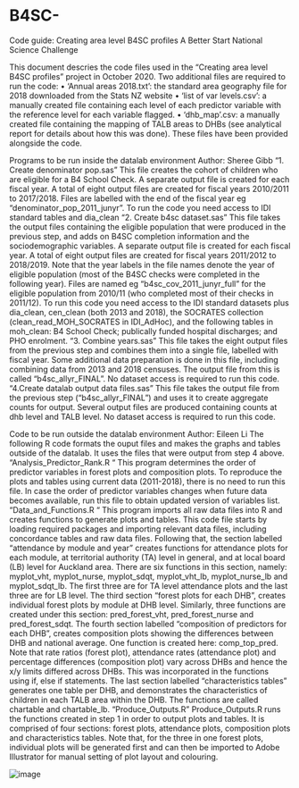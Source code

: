 # B4SC-
Code guide:  Creating area level B4SC profiles
A Better Start National Science Challenge

This document descries the code files used in the “Creating area level B4SC profiles” project in October 2020.
Two additional files are required to run the code: 
•	‘Annual areas 2018.txt’: the standard area geography file for 2018 downloaded from the Stats NZ website
•	‘list of var levels.csv’: a manually created file containing each level of each predictor variable with the reference level for each variable flagged.
•	‘dhb_map’.csv: a manually created file containing the mapping of TALB areas to DHBs (see analytical report for details about how this was done).
These files have been provided alongside the code.
 
Programs to be run inside the datalab environment
Author: Sheree Gibb
“1. Create denominator pop.sas”
This file creates the cohort of children who are eligible for a B4 School Check. A separate output file is created for each fiscal year. A total of eight output files are created for fiscal years 2010/2011 to 2017/2018. Files are labelled with the end of the fiscal year eg “denominator_pop_2011_junyr”.
To run the code you need access to IDI standard tables and dia_clean
“2. Create b4sc dataset.sas”
This file takes the output files containing the eligible population that were produced in the previous step, and adds on B4SC completion information and the sociodemographic variables. A separate output file is created for each fiscal year. A total of eight output files are created for fiscal years 2011/2012 to 2018/2019. Note that the year labels in the file names denote the year of eligible population (most of the B4SC checks were completed in the following year). Files are named eg “b4sc_cov_2011_junyr_full” for the eligible population from 2010/11 (who completed most of their checks in 2011/12).
To run this code you need access to the IDI standard datasets plus dia_clean, cen_clean (both 2013 and 2018), the SOCRATES collection (clean_read_MOH_SOCRATES in IDI_AdHoc), and the following tables in moh_clean: B4 School Check; publically funded hospital discharges; and PHO enrolment. 
“3. Combine years.sas”
This file takes the eight output files from the previous step and combines them into a single file, labelled with fiscal year. Some additional data preparation is done in this file, including combining data from 2013 and 2018 censuses. The output file from this is called “b4sc_allyr_FINAL”.
No dataset access is required to run this code.
“4.Create datalab output data files.sas”
This file takes the output file from the previous step (“b4sc_allyr_FINAL”) and uses it to create aggregate counts for output. Several output files are produced containing counts at dhb level and  TALB level.
No dataset access is required to run this code.

Code to be run outside the datalab environment
Author: Eileen Li
The following R code formats the ouput files and makes the graphs and tables outside of the datalab. It uses the files that were output from step 4 above.
“Analysis_Predictor_Rank.R “
This program determines the order of predictor variables in forest plots and composition plots. To reproduce the plots and tables using current data (2011-2018), there is no need to run this file. In case the order of predictor variables changes when future data becomes available, run this file to obtain updated version of variables list. 
“Data_and_Functions.R “
This program imports all raw data files into R and creates functions to generate plots and tables. This code file starts by loading required packages and importing relevant data files, including concordance tables and raw data files. Following that, the section labelled “attendance by module and year” creates functions for attendance plots for each module, at territorial authority (TA) level in general, and at local board (LB) level for Auckland area. There are six functions in this section, namely: myplot_vht, myplot_nurse, myplot_sdqt, myplot_vht_lb, myplot_nurse_lb and myplot_sdqt_lb. The first three are for TA level attendance plots and the last three are for LB level. 
The third section “forest plots for each DHB”, creates individual forest plots by module at DHB level. Similarly, three functions are created under this section: pred_forest_vht, pred_forest_nurse and pred_forest_sdqt. 
The fourth section labelled “composition of predictors for each DHB”, creates composition plots showing the differences between DHB and national average. One function is created here: comp_top_pred. 
Note that rate ratios (forest plot), attendance rates (attendance plot) and percentage differences (composition plot) vary across DHBs and hence the x/y limits differed across DHBs. This was incorporated in the functions using if, else if statements.
The last section labelled “characteristics tables” generates one table per DHB, and demonstrates the characteristics of children in each TALB area within the DHB. The functions are called chartable and chartable_lb. 
“Produce_Outputs.R”
Produce_Outputs.R runs the functions created in step 1 in order to output plots and tables. It is comprised of four sections: forest plots, attendance plots, composition plots and characteristics tables. 
Note that, for the three in one forest plots, individual plots will be generated first and can then be imported to Adobe Illustrator for manual setting of plot layout and colouring. 


![image](https://user-images.githubusercontent.com/80495688/110876612-b7ceec80-833c-11eb-96b1-37086e7578aa.png)
